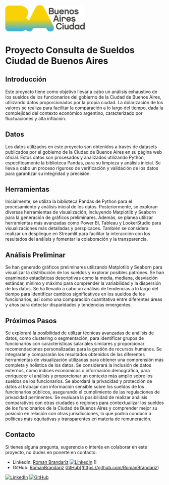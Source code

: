 ﻿<img src="Imagenes/Logotipo_de_la_Ciudad_de_Buenos_Aires.svg.png" alt="Logotipo de la Ciudad de Buenos Aires" width="50%">

# Proyecto Consulta de Sueldos Ciudad de Buenos Aires
## Introducción
Este proyecto tiene como objetivo llevar a cabo un análisis exhaustivo de los sueldos de los funcionarios del gobierno de la Ciudad de Buenos Aires, utilizando datos proporcionados por la propia ciudad. La dolarización de los valores se realiza para facilitar la comparación a lo largo del tiempo, dada la complejidad del contexto económico argentino, caracterizado por fluctuaciones y alta inflación.

## Datos
Los datos utilizados en este proyecto son obtenidos a través de datasets publicados por el gobierno de la Ciudad de Buenos Aires en su página web oficial. Estos datos son procesados y analizados utilizando Python, específicamente la biblioteca Pandas, para su limpieza y análisis inicial. Se lleva a cabo un proceso riguroso de verificación y validación de los datos para garantizar su integridad y precisión.

## Herramientas
Inicialmente, se utiliza la biblioteca Pandas de Python para el procesamiento y análisis inicial de los datos. Posteriormente, se exploran diversas herramientas de visualización, incluyendo Matplotlib y Seaborn para la generación de gráficos preliminares. Además, se planea utilizar herramientas más avanzadas como Power BI, Tableau y LookerStudio para visualizaciones más detalladas y perspicaces. También se considera realizar un despliegue en Streamlit para facilitar la interacción con los resultados del análisis y fomentar la colaboración y la transparencia.

## Análisis Preliminar
Se han generado gráficos preliminares utilizando Matplotlib y Seaborn para visualizar la distribución de los sueldos y explorar posibles patrones. Se han examinado estadísticas descriptivas como la media, mediana, desviación estándar, mínimo y máximo para comprender la variabilidad y la dispersión de los datos. Se ha llevado a cabo un análisis de tendencias a lo largo del tiempo para identificar cambios significativos en los sueldos de los funcionarios, así como una comparación cuantitativa entre diferentes áreas y años para detectar disparidades y tendencias emergentes.

## Próximos Pasos
Se explorará la posibilidad de utilizar técnicas avanzadas de análisis de datos, como clustering o segmentación, para identificar grupos de funcionarios con características salariales similares y proporcionar recomendaciones personalizadas para la gestión de recursos humanos. Se integrarán y compararán los resultados obtenidos de las diferentes herramientas de visualización utilizadas para obtener una comprensión más completa y holística de los datos. Se considerará la inclusión de datos externos, como índices económicos o información demográfica, para enriquecer el análisis y proporcionar un contexto más amplio sobre los sueldos de los funcionarios. Se abordará la privacidad y protección de datos al trabajar con información sensible sobre los sueldos de los funcionarios públicos, asegurando el cumplimiento de las regulaciones de privacidad pertinentes. Se evaluará la posibilidad de realizar análisis comparativos con otras ciudades o regiones para contextualizar los sueldos de los funcionarios de la Ciudad de Buenos Aires y comprender mejor su posición en relación con otras jurisdicciones, lo que podría conducir a políticas más equitativas y transparentes en materia de remuneración.

## Contacto
Si tienes alguna pregunta, sugerencia o interés en colaborar en este proyecto, no dudes en ponerte en contacto:
- LinkedIn: [Roman Brandariz](https://www.linkedin.com/in/romanbrandariz/) [![LinkedIn](https://img.shields.io/badge/-LinkedIn-blue?style=flat-square&logo=Linkedin&logoColor=white)](https://www.linkedin.com/in/romanbrandariz/) [!
- GitHub: [RomanBrandariz](https://github.com/RomanBrandariz) [GitHub](https://img.shields.io/badge/-GitHub-black?style=flat-square&logo=GitHub)](https://github.com/RomanBrandariz)


[![LinkedIn](https://img.shields.io/badge/-LinkedIn-blue?style=flat-square&logo=Linkedin&logoColor=white)](https://www.linkedin.com/in/romanbrandariz/) [![GitHub](https://img.shields.io/badge/-GitHub-black?style=flat-square&logo=GitHub)](https://github.com/RomanBrandariz)

